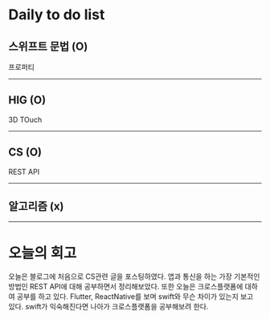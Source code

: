 # Daily to do list
## 스위프트 문법 (O)   
프로퍼티
- - -
## HIG (O)   
3D TOuch
-- - -
## CS (O)   
REST API
- - -
## 알고리즘 (x)   

---------
# 오늘의 회고
오늘은 블로그에 처음으로 CS관련 글을 포스팅하였다. 앱과 통신을 하는 가장 기본적인 방법인 REST API에 대해 공부하면서 정리해보았다.
또한 오늘은 크로스플랫폼에 대하여 공부를 하고 있다. Flutter, ReactNative를 보며 swift와 무슨 차이가 있는지 보고 있다. swift가 익숙해진다면 나아가 크로스플랫폼을 공부해보려 한다.

